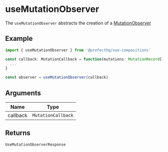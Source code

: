 # useMutationObserver
The `useMutationObserver` abstracts the creation of a [MutationObserver](https://developer.mozilla.org/en-US/docs/Web/API/MutationObserver) 

## Example
```typescript
import { useMutationObserver } from '@prefecthq/vue-compositions'

const callback: MutationCallback = function(mutations: MutationRecord[], observer: MutationObserver) {
  ...
}

const observer = useMutationObserver(callback)

```

## Arguments
| Name     | Type                        |
|----------|-----------------------------|
| callback | `MutationCallback` |

## Returns
`UseMutationObserverResponse`
